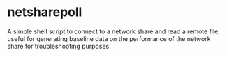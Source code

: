 # netsharepoll
A simple shell script to connect to a network share and read a remote file, useful for generating baseline data on the performance of the network share for troubleshooting purposes.
